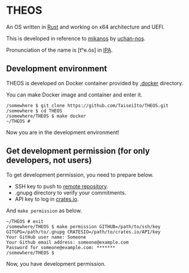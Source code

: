 # THEOS

An OS written in [Rust](https://www.rust-lang.org/) and working on x64 architecture and UEFI.

This is developed in reference to [mikanos](https://github.com/uchan-nos/mikanos) by [uchan-nos](https://github.com/uchan-nos).

Pronunciation of the name is \[t&#x2B0;e.&#xF3;s\] in [IPA](https://en.wikipedia.org/wiki/International_Phonetic_Alphabet).

## Development environment

THEOS is developed on Docker container provided by [.docker](.docker) directory.

You can make Docker image and container and enter it.

```
/somewhere $ git clone https://github.com/TaiseiIto/THEOS.git
/somewhere $ cd THEOS
/somewhere/THEOS $ make docker
~/THEOS #
```

Now you are in the development environment!

## Get development permission (for only developers, not users)

To get development permission, you need to prepare below.

* SSH key to push to [remote repository](http://github.com/TaiseiIto/THEOS).
* .gnupg directory to verify your commitments.
* API key to log in [crates.io](https://crates.io/).

And `make permission` as below.

```
~/THEOS # exit
/somewhere/THEOS $ make permission GITHUB=/path/to/ssh/key GITGPG=/path/to/.gnupg CRATESIO=/path/to/crates.io/API/key
Your GitHub user name: Someone
Your Github email address: someone@example.com
Password for someone@example.com: *******
/somewhere/THEOS $
```

Now, you have development permission.


